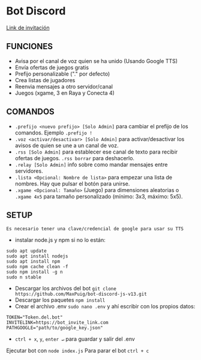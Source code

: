 # Bot Discord
[Link de invitación](https://bot.maxpuig.com)

## FUNCIONES
- Avisa por el canal de voz quien se ha unido (Usando Google TTS)
- Envía ofertas de juegos gratis
- Prefijo personalizable ("." por defecto)
- Crea listas de jugadores
- Reenvia mensajes a otro servidor/canal
- Juegos (xgame, 3 en Raya y Conecta 4)

## COMANDOS
- `.prefijo <nuevo prefijo> [Solo Admin]` para cambiar el prefijo de los comandos. Ejemplo `.prefijo !`
- `.voz <activar/desactivar> [Solo Admin]` para activar/desactivar los avisos de quien se une a un canal de voz.
- `.rss [Solo Admin]` para establecer ese canal de texto para recibir ofertas de juegos. `.rss borrar` para deshacerlo.
- `.relay [Solo Admin]` info sobre como mandar mensajes entre servidores.
- `.lista <Opcional: Nombre de lista>` para empezar una lista de nombres. Hay que pulsar el botón para unirse.
- `.xgame <Opcional: Tamaño>` (Juego) para dimensiones aleatorias o `.xgame 4x5` para tamaño personalizado (mínimo: 3x3, máximo: 5x5).

## SETUP
```Es necesario tener una clave/credencial de google para usar su TTS```
- instalar node.js y npm si no lo están:
```
sudo apt update
sudo apt install nodejs
sudo apt install npm
sudo npm cache clean -f
sudo npm install -g n
sudo n stable
```
- Descargar los archivos del bot ```git clone https://github.com/MaxPuig/bot-discord-js-v13.git```
- Descargar los paquetes ```npm install```
- Crear el archivo .env ```sudo nano .env``` y ahí escribir con los propios datos:
```
TOKEN="Token.del.bot"
INVITELINK=https://bot_invite_link.com
PATHGOOGLE="path/to/google_key.json"
```
- ```ctrl + x```, ```y```, ```enter ↵``` para guardar y salir del .env

Ejecutar bot con ```node index.js```
Para parar el bot ```ctrl + c```
